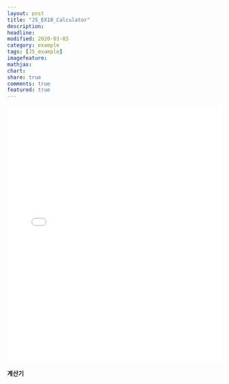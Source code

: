 ```yaml
---
layout: post
title: "JS_EX10_Calculator"
description:
headline:
modified: 2020-03-03
category: example
tags: [JS_example]
imagefeature:
mathjax:
chart:
share: true
comments: true
featured: true
---
```


<div class="code">
<iframe width="100%" height="600" src="//jsfiddle.net/lsh58/9ztmj0cq/122/embedded/html,result/dark/" allowfullscreen="allowfullscreen" allowpaymentrequest frameborder="0"></iframe>
</div>

  **계산기**
